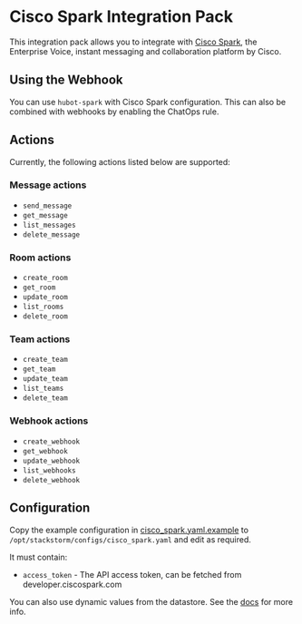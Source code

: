 # Cisco Spark Integration Pack

This integration pack allows you to integrate with
[Cisco Spark](http://www.ciscospark.com/),
the Enterprise Voice, instant messaging and collaboration platform by Cisco.

## Using the Webhook

You can use `hubot-spark` with Cisco Spark configuration. This can also
be combined with webhooks by enabling the ChatOps rule.

## Actions

Currently, the following actions listed below are supported:

### Message actions

* `send_message`
* `get_message`
* `list_messages`
* `delete_message`

### Room actions

* `create_room`
* `get_room`
* `update_room`
* `list_rooms`
* `delete_room`

### Team actions

* `create_team`
* `get_team`
* `update_team`
* `list_teams`
* `delete_team`

### Webhook actions

* `create_webhook`
* `get_webhook`
* `update_webhook`
* `list_webhooks`
* `delete_webhook`

## Configuration

Copy the example configuration in [cisco_spark.yaml.example](./cisco_spark.yaml.example)
to `/opt/stackstorm/configs/cisco_spark.yaml` and edit as required.

It must contain:

* `access_token` - The API access token, can be fetched from developer.ciscospark.com

You can also use dynamic values from the datastore. See the
[docs](https://docs.stackstorm.com/reference/pack_configs.html) for more info.
